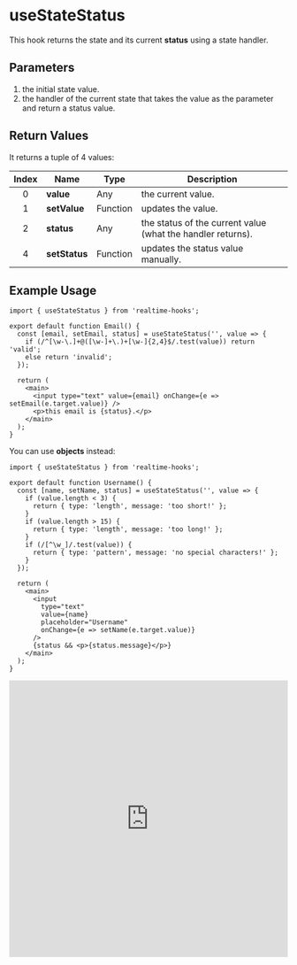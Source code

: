 # useStateStatus

This hook returns the state and its current **status** using a state handler.

## Parameters

1. the initial state value.
2. the handler of the current state that takes the value as the parameter and return a status value.

## Return Values

It returns a tuple of 4 values:

| Index | Name          | Type     | Description                                                 |
| :---: | ------------- | -------- | ----------------------------------------------------------- |
|   0   | **value**     | Any      | the current value.                                          |
|   1   | **setValue**  | Function | updates the value.                                          |
|   2   | **status**    | Any      | the status of the current value (what the handler returns). |
|   4   | **setStatus** | Function | updates the status value manually.                          |

## Example Usage

```tsx
import { useStateStatus } from 'realtime-hooks';

export default function Email() {
  const [email, setEmail, status] = useStateStatus('', value => {
    if (/^[\w-\.]+@([\w-]+\.)+[\w-]{2,4}$/.test(value)) return 'valid';
    else return 'invalid';
  });

  return (
    <main>
      <input type="text" value={email} onChange={e => setEmail(e.target.value)} />
      <p>this email is {status}.</p>
    </main>
  );
}
```

You can use **objects** instead:

```tsx
import { useStateStatus } from 'realtime-hooks';

export default function Username() {
  const [name, setName, status] = useStateStatus('', value => {
    if (value.length < 3) {
      return { type: 'length', message: 'too short!' };
    }
    if (value.length > 15) {
      return { type: 'length', message: 'too long!' };
    }
    if (/[^\w_]/.test(value)) {
      return { type: 'pattern', message: 'no special characters!' };
    }
  });

  return (
    <main>
      <input
        type="text"
        value={name}
        placeholder="Username"
        onChange={e => setName(e.target.value)}
      />
      {status && <p>{status.message}</p>}
    </main>
  );
}
```

<iframe src="https://codesandbox.io/embed/usestatestatus-75gynp?fontsize=14&hidenavigation=1&module=%2Fsrc%2FComponent.tsx&theme=dark" style="width:100%; height:500px; border:0; overflow:hidden;" title="useStateStatus" allow="accelerometer; ambient-light-sensor; camera; encrypted-media; geolocation; gyroscope; hid; microphone; midi; payment; usb; vr; xr-spatial-tracking" sandbox="allow-forms allow-modals allow-popups allow-presentation allow-same-origin allow-scripts"></iframe>
